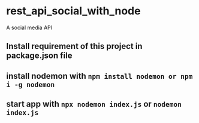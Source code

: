 # rest_api_social_with_node
A social media API

## Install requirement of this project in package.json file
## install nodemon with `npm install nodemon or npm i -g nodemon`
## start app with `npx nodemon index.js` or `nodemon index.js`
